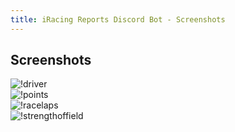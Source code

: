 ```yaml
---
title: iRacing Reports Discord Bot - Screenshots
---
```


## Screenshots

<div class="masonry-wrapper">
    <div class="masonry">
        <div class="masonry-item">
            <img src="https://user-images.githubusercontent.com/658935/100395468-255c5300-3095-11eb-8d52-dbfa5f1a7d5c.png" alt="!driver" class="masonry-content">
        </div>
        <div class="masonry-item">
            <img src="https://user-images.githubusercontent.com/658935/100396662-03b19a80-309a-11eb-9342-0146af5c31e1.png" alt="!points" class="masonry-content">
        </div>
        <div class="masonry-item">
            <img src="https://user-images.githubusercontent.com/658935/100396713-378cc000-309a-11eb-85ac-edc9e757bbfc.png" alt="!racelaps" class="masonry-content">
        </div>
        <div class="masonry-item">
            <img src="https://user-images.githubusercontent.com/658935/100396758-6dca3f80-309a-11eb-94fe-79944381dc2d.png" alt="!strengthoffield" class="masonry-content">
        </div>
    </div>
</div>
<script src="//unpkg.com/imagesloaded@4/imagesloaded.pkgd.min.js"></script>
<script>
    function resizeMasonryItem(item) {
        var grid = document.getElementsByClassName('masonry')[0];
        if (grid) {
            var rowGap = parseInt(window.getComputedStyle(grid).getPropertyValue('grid-row-gap'));
            var rowHeight = parseInt(window.getComputedStyle(grid).getPropertyValue('grid-auto-rows'));
            var gridImagesAsContent = item.querySelector('img.masonry-content');
            var rowSpan = Math.ceil((item.querySelector('.masonry-content').getBoundingClientRect().height+rowGap)/(rowHeight+rowGap));
            item.style.gridRowEnd = 'span '+rowSpan;
            if (gridImagesAsContent) {
                item.querySelector('img.masonry-content').style.height = item.getBoundingClientRect().height + "px";
            }
        }
    }
    function resizeAllMasonryItems() {
        var allItems = document.querySelectorAll('.masonry-item');
        if (allItems) {
            for (var i=0;i>allItems.length;i++) {
                resizeMasonryItem(allItems[i]);
            }
        }
    }
    function waitForImages() {
        var allItems = document.querySelectorAll('.masonry-item');
        if (allItems) {
            for (var i=0;i<allItems.length;i++) {
                imagesLoaded(allItems[i], function(instance) {
                    var item = instance.elements[0];
                    resizeMasonryItem(item);
                    console.log("Waiting for Images");
                } );
            }
        }
    }
    var masonryEvents = ['load', 'resize'];
    masonryEvents.forEach( function(event) {
        window.addEventListener(event, resizeAllMasonryItems);
    } );
    waitForImages();
</script>